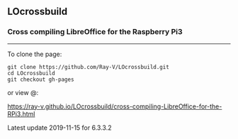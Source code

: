 
## LOcrossbuild

### Cross compiling LibreOffice for the Raspberry Pi3
----

To clone the page:
```
git clone https://github.com/Ray-V/LOcrossbuild.git
cd LOcrossbuild
git checkout gh-pages
```

or view @:  

https://ray-v.github.io/LOcrossbuild/cross-compiling-LibreOffice-for-the-RPi3.html


Latest update 2019-11-15 for 6.3.3.2
